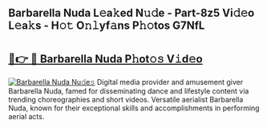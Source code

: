 ## Barbarella Nuda L𝚎a𝚔ed N𝚞𝚍e - Part-8z5 Vi𝚍𝚎o L𝚎a𝚔s - H𝚘𝚝 O𝚗𝚕yf𝚊ns P𝚑𝚘tos G7NfL

# <h2><a href="http://kfd1dz.oniu.top/?m=Barbarella+Nuda">🔗👉 🔴 Barbarella Nuda P𝚑ot𝚘𝚜 V𝚒d𝚎o</a></h2>

[![Barbarella Nuda Nu𝚍e𝚜](https://i.imgur.com/0qMVB7G.gif)](http://kfd1dz.oniu.top/?m=Barbarella+Nuda)
Digital media provider and amusement giver Barbarella Nuda, famed for disseminating dance and lifestyle content via trending choreographies and short videos. Versatile aerialist Barbarella Nuda, known for their exceptional skills and accomplishments in performing aerial acts.  
